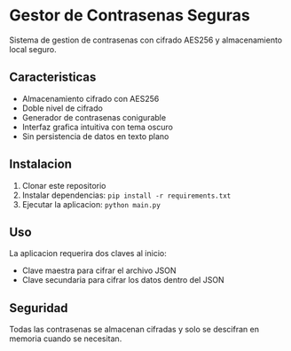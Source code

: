 # Gestor de Contrasenas Seguras

Sistema de gestion de contrasenas con cifrado AES256 y almacenamiento local seguro.

## Caracteristicas

- Almacenamiento cifrado con AES256
- Doble nivel de cifrado
- Generador de contrasenas conigurable
- Interfaz grafica intuitiva con tema oscuro
- Sin persistencia de datos en texto plano

## Instalacion

1. Clonar este repositorio
2. Instalar dependencias: `pip install -r requirements.txt`
3. Ejecutar la aplicacion: `python main.py`

## Uso

La aplicacion requerira dos claves al inicio:
- Clave maestra para cifrar el archivo JSON
- Clave secundaria para cifrar los datos dentro del JSON

## Seguridad

Todas las contrasenas se almacenan cifradas y solo se descifran en memoria cuando se necesitan.
